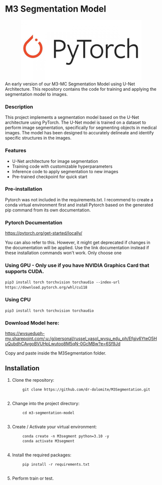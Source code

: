 # M3 Segmentation Model

<img src="pytorch_logo.jpg" alt="PyTorch Logo" width="600" height="200" style="object-fit: contain;">
An early version of our M3-MC Segmentation Model using U-Net Architecture. This repository contains the code for training and applying the segmentation model to images.

<h3>Description</h3>
<p>This project implements a segmentation model based on the U-Net architecture using PyTorch. The U-Net model is trained on a dataset to perform image segmentation, specifically for segmenting objects in medical images. The model has been designed to accurately delineate and identify specific structures in the images.</p>
<h3>Features</h3>
<ul>
  <li>U-Net architecture for image segmentation</li>
  <li>Training code with customizable hyperparameters</li>
  <li>Inference code to apply segmentation to new images</li>
  <li>Pre-trained checkpoint for quick start</li>
</ul>
<h3>Pre-installation</h3>
<p>Pytorch was not included in the requirements.txt. I recommend to create a conda virtual environment first and install Pytorch based on the generated pip command from its own documentation.</p>
<h3>Pytorch Documentation</h3>
<p><a href="https://pytorch.org/get-started/locally/">https://pytorch.org/get-started/locally/</a></p>
<p>You can also refer to this. However, it might get deprecated if changes in the documentation will be applied. Use the link documentation instead if these installation commands won't work. Only choose one</p>
<h3>Using GPU - Only use if you have NVIDIA Graphics Card that supports CUDA.</h3>
<p><code>pip3 install torch torchvision torchaudio --index-url https://download.pytorch.org/whl/cu118</code></p>
<h3>Using CPU</h3>
<p><code>pip3 install torch torchvision torchaudio</code></p>
<h3>Download Model here:</h3>
<p><a href="https://wvsueduph-my.sharepoint.com/:u:/g/personal/russel_yasol_wvsu_edu_ph/Efgjv6YteO5HuQubdhCAvgoBVUHpLwutoo8M5qN-0GcMBw?e=6Sf9Jd">https://wvsueduph-my.sharepoint.com/:u:/g/personal/russel_yasol_wvsu_edu_ph/Efgjv6YteO5HuQubdhCAvgoBVUHpLwutoo8M5qN-0GcMBw?e=6Sf9Jd</a></p>
<p>Copy and paste inside the M3Segmentation folder.</p>
<h2>Installation</h2>
<ol>
  <li>Clone the repository:</li>
  <pre>
    <code>git clone https://github.com/dr-dolomite/M3Segmentation.git</code>
  </pre>
  <li>Change into the project directory:</li>
  <pre>
    <code>cd m3-segmentation-model</code>
  </pre>
  <li>Create / Activate your virtual environment:</li>
  <pre>
    <code>conda create -n M3segment python=3.10 -y</code>
    <code>conda activate M3segment</code>
  </pre>
  <li>Install the required packages:</li>
  <pre>
    <code>pip install -r requirements.txt</code>
  </pre>
  <li>Perform train or test.</li>
</ol>
